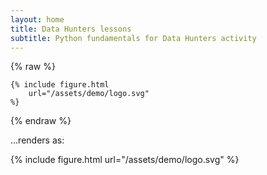 ```yaml
---
layout: home
title: Data Hunters lessons
subtitle: Python fundamentals for Data Hunters activity
---
```


{% raw %}
```jekyll
{% include figure.html
    url="/assets/demo/logo.svg"
%}
```
{% endraw %}

...renders as:

{% include figure.html
    url="/assets/demo/logo.svg"
%}